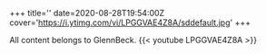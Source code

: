 +++
title=''
date=2020-08-28T19:54:00Z
cover='https://i.ytimg.com/vi/LPGGVAE4Z8A/sddefault.jpg'
+++

All content belongs to GlennBeck.
{{< youtube LPGGVAE4Z8A >}}
